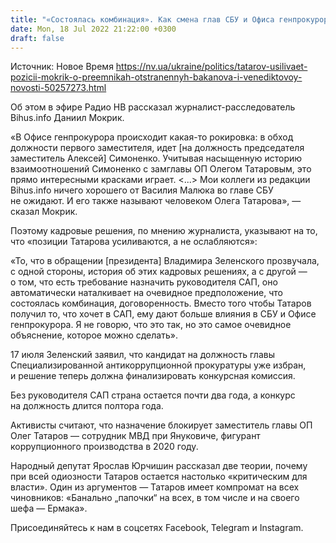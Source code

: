 ```yaml
---
title: "«Состоялась комбинация». Как смена глав СБУ и Офиса генпрокурора усиливают позиции Татарова, и при чем здесь САП — Мокрик из Bihus.info"
date: Mon, 18 Jul 2022 21:22:00 +0300
draft: false
---
```

Источник: Новое Время https://nv.ua/ukraine/politics/tatarov-usilivaet-pozicii-mokrik-o-preemnikah-otstranennyh-bakanova-i-venediktovoy-novosti-50257273.html


Об этом в эфире Радио НВ рассказал журналист-расследователь Bihus.info Даниил Мокрик.

«В Офисе генпрокурора происходит какая-то рокировка: в обход должности первого заместителя, идет [на должность председателя заместитель Алексей] Симоненко. Учитывая насыщенную историю взаимоотношений Симоненко с замглавы ОП Олегом Татаровым, это прямо интересными красками играет. <...> Мои коллеги из редакции Bihus.info ничего хорошего от Василия Малюка во главе СБУ не ожидают. И его также называют человеком Олега Татарова», — сказал Мокрик.

Поэтому кадровые решения, по мнению журналиста, указывают на то, что «позиции Татарова усиливаются, а не ослабляются»:

«То, что в обращении [президента] Владимира Зеленского прозвучала, с одной стороны, история об этих кадровых решениях, а с другой — о том, что есть требование назначить руководителя САП, оно автоматически наталкивает на очевидное предположение, что состоялась комбинация, договоренность. Вместо того чтобы Татаров получил то, что хочет в САП, ему дают больше влияния в СБУ и Офисе генпрокурора. Я не говорю, что это так, но это самое очевидное объяснение, которое можно сделать».

17 июля Зеленский заявил, что кандидат на должность главы Специализированной антикоррупционной прокуратуры уже избран, и решение теперь должна финализировать конкурсная комиссия.

Без руководителя САП страна остается почти два года, а конкурс на должность длится полтора года.

Активисты считают, что назначение блокирует заместитель главы ОП Олег Татаров — сотрудник МВД при Януковиче, фигурант коррупционного производства в 2020 году.

Народный депутат Ярослав Юрчишин рассказал две теории, почему при всей одиозности Татаров остается настолько «критическим для власти». Один из аргументов — Татаров имеет компромат на всех чиновников: «Банально „папочки“ на всех, в том числе и на своего шефа — Ермака».

Присоединяйтесь к нам в соцсетях Facebook, Telegram и Instagram.
